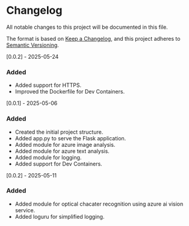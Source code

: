 # Changelog
All notable changes to this project will be documented in this file.

The format is based on [Keep a Changelog](https://keepachangelog.com/en/1.0.0/),
and this project adheres to [Semantic Versioning](https://semver.org/spec/v2.0.0.html).

[0.0.2] - 2025-05-24
### Added
- Added support for HTTPS.
- Improved the Dockerfile for Dev Containers.

[0.0.1] - 2025-05-06 
### Added
- Created the initial project structure.
- Added app.py to serve the Flask application.
- Added module for azure image analysis.
- Added module for azure text analysis.
- Added module for logging.
- Added support for Dev Containers.

[0.0.2] - 2025-05-11
### Added
- Added module for optical chacater recognition using azure ai vision service.
- Added loguru for simplified logging.